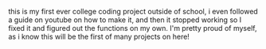 this is my first ever college coding project outside of school, i even followed a guide on youtube on how to make it, and then it stopped working so I fixed it and figured out the functions on my own.
I'm pretty proud of myself, as i know this will be the first of many projects on here!
